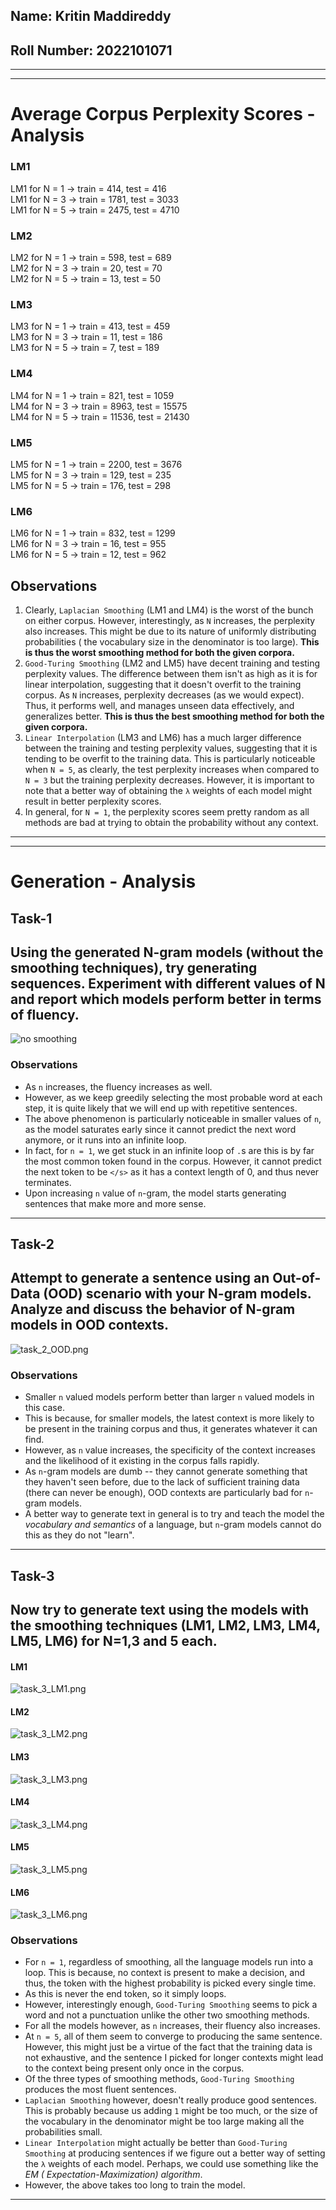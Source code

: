 ## Name: Kritin Maddireddy

## Roll Number: 2022101071

---

---

# Average Corpus Perplexity Scores - Analysis

### LM1

LM1 for N = 1 -> train = 414, test = 416  
LM1 for N = 3 -> train = 1781, test = 3033  
LM1 for N = 5 -> train = 2475, test = 4710

### LM2

LM2 for N = 1 -> train = 598, test = 689  
LM2 for N = 3 -> train = 20, test = 70  
LM2 for N = 5 -> train = 13, test = 50

### LM3

LM3 for N = 1 -> train = 413, test = 459  
LM3 for N = 3 -> train = 11, test = 186  
LM3 for N = 5 -> train = 7, test = 189

### LM4

LM4 for N = 1 -> train = 821, test = 1059  
LM4 for N = 3 -> train = 8963, test = 15575  
LM4 for N = 5 -> train = 11536, test = 21430

### LM5

LM5 for N = 1 -> train = 2200, test = 3676  
LM5 for N = 3 -> train = 129, test = 235  
LM5 for N = 5 -> train = 176, test = 298

### LM6

LM6 for N = 1 -> train = 832, test = 1299  
LM6 for N = 3 -> train = 16, test = 955  
LM6 for N = 5 -> train = 12, test = 962

## Observations

1. Clearly, `Laplacian Smoothing` (LM1 and LM4) is the worst of the bunch on either corpus. However, interestingly, as
   `N`
   increases, the perplexity also increases. This might be due to its nature of uniformly distributing probabilities (
   the vocabulary size in the denominator is too large). **This is thus the worst smoothing method for both the given
   corpora.**
2. `Good-Turing Smoothing` (LM2 and LM5) have decent training and testing perplexity values. The difference between them
   isn't
   as high as it is for linear interpolation, suggesting that it doesn't overfit to the training corpus. As `N`
   increases, perplexity decreases (as we would expect). Thus, it performs well, and manages unseen data effectively,
   and generalizes better. **This is thus the best smoothing method for both the given corpora.**
3. `Linear Interpolation` (LM3 and LM6) has a much larger difference between the training and testing perplexity values,
   suggesting that it is tending to be overfit to the training data. This is particularly noticeable when `N = 5`, as
   clearly, the test perplexity increases when compared to `N = 3` but the training perplexity decreases. However, it is
   important to note that a better way of obtaining the `λ` weights of each model might result in better perplexity
   scores.
4. In general, for `N = 1`, the perplexity scores seem pretty random as all methods are bad at trying to obtain
   the probability without any context.

---

---

# Generation - Analysis

## Task-1

## Using the generated N-gram models (without the smoothing techniques), try generating sequences. Experiment with different values of N and report which models perform better in terms of fluency.

![no smoothing](figures/task_1_no_smoothing.png)

### Observations

* As `n` increases, the fluency increases as well.
* However, as we keep greedily selecting the most probable word at each step, it is quite likely that we will end up
  with repetitive sentences.
* The above phenomenon is particularly noticeable in smaller values of `n`, as the model saturates early since it cannot
  predict the next word anymore, or it runs into an infinite loop.
* In fact, for `n = 1`, we get stuck in an infinite loop of `.`s are this is by far the most common token found in the
  corpus. However, it cannot predict the next token to be `</s>` as it has a context length of 0, and thus never
  terminates.
* Upon increasing `n` value of `n`-gram, the model starts generating sentences that make more and more sense.

---

## Task-2

## Attempt to generate a sentence using an Out-of-Data (OOD) scenario with your N-gram models. Analyze and discuss the behavior of N-gram models in OOD contexts.

![task_2_OOD.png](figures/task_2_OOD.png)

### Observations

* Smaller `n` valued models perform better than larger `n` valued models in this case.
* This is because, for smaller models, the latest context is more likely to be present in the training corpus and thus,
  it generates whatever it can find.
* However, as `n` value increases, the specificity of the context increases and the likelihood of it existing in the
  corpus falls rapidly.
* As `n`-gram models are dumb -- they cannot generate something that they haven't seen before, due to the lack of
  sufficient training data (there can never be enough), OOD contexts are particularly bad for `n`-gram models.
* A better way to generate text in general is to try and teach the model the _vocabulary and semantics_ of a language,
  but `n`-gram models cannot do this as they do not "learn".

---

## Task-3

## Now try to generate text using the models with the smoothing techniques (LM1, LM2, LM3, LM4, LM5, LM6) for N=1,3 and 5 each.

#### LM1

![task_3_LM1.png](figures/task_3_LM1.png)

#### LM2

![task_3_LM2.png](figures/task_3_LM2.png)

#### LM3

![task_3_LM3.png](figures/task_3_LM3.png)

#### LM4

![task_3_LM4.png](figures/task_3_LM4.png)

#### LM5

![task_3_LM5.png](figures/task_3_LM5.png)

#### LM6

![task_3_LM6.png](figures/task_3_LM6.png)

### Observations

* For `n = 1`, regardless of smoothing, all the language models run into a loop. This is because, no context is present
  to make a decision, and thus, the token with the highest probability is picked every single time.
* As this is never the end token, so it simply loops.
* However, interestingly enough, `Good-Turing Smoothing` seems to pick a word and not a punctuation unlike the other two
  smoothing methods.
* For all the models however, as `n` increases, their fluency also increases.
* At `n = 5`, all of them seem to converge to producing the same sentence. However, this might just be a virtue of the
  fact that the training data is not exhaustive, and the sentence I picked for longer contexts might lead to the context
  being present only once in the corpus.
* Of the three types of smoothing methods, `Good-Turing Smoothing` produces the most fluent sentences.
* `Laplacian Smoothing` however, doesn't really produce good sentences. This is probably because us adding `1` might be
  too much, or the size of the vocabulary in the denominator might be too large making all the probabilities small.
* `Linear Interpolation` might actually be better than `Good-Turing Smoothing` at producing sentences if we figure out a
  better way of setting the `λ` weights of each model. Perhaps, we could use something like the _EM (
  Expectation-Maximization) algorithm_.
* However, the above takes too long to train the model.

---
